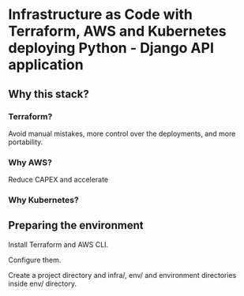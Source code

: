 # Infrastructure as Code with Terraform, AWS and Kubernetes deploying Python - Django API application

## Why this stack?

### Terraform?

Avoid manual mistakes, more control over the deployments, and more portability.

### Why AWS?

Reduce CAPEX and accelerate 

### Why Kubernetes?



## Preparing the environment

Install Terraform and AWS CLI.

Configure them.

Create a project directory and infra/, env/ and environment directories inside env/ directory.

